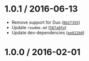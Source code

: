 <!--remark setext-->

<!--lint disable no-multiple-toplevel-headings -->

1.0.1 / 2016-06-13
==================

*   Remove support for Duo ([`8b2f355`](https://github.com/wooorm/mdast-comment-marker/commit/8b2f355))
*   Update `readme.md` ([`587a0fe`](https://github.com/wooorm/mdast-comment-marker/commit/587a0fe))
*   Update dev-dependencies ([`ee822b0`](https://github.com/wooorm/mdast-comment-marker/commit/ee822b0))

1.0.0 / 2016-02-01
==================
